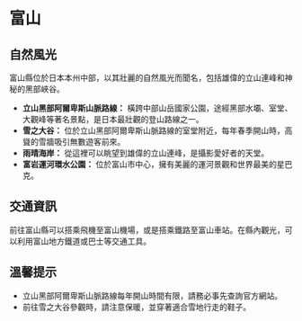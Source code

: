 # 富山

## 自然風光

富山縣位於日本本州中部，以其壯麗的自然風光而聞名，包括雄偉的立山連峰和神秘的黑部峽谷。

*   **立山黑部阿爾卑斯山脈路線：** 橫跨中部山岳國家公園，途經黑部水壩、室堂、大觀峰等著名景點，是日本最壯觀的登山路線之一。
*   **雪之大谷：** 位於立山黑部阿爾卑斯山脈路線的室堂附近，每年春季開山時，高聳的雪牆吸引無數遊客前來。
*   **雨晴海岸：** 從這裡可以眺望到雄偉的立山連峰，是攝影愛好者的天堂。
*   **富岩運河環水公園：** 位於富山市中心，擁有美麗的運河景觀和世界最美的星巴克。

## 交通資訊

前往富山縣可以搭乘飛機至富山機場，或是搭乘鐵路至富山車站。在縣內觀光，可以利用富山地方鐵道或巴士等交通工具。

## 溫馨提示

*   立山黑部阿爾卑斯山脈路線每年開山時間有限，請務必事先查詢官方網站。
*   前往雪之大谷參觀時，請注意保暖，並穿著適合雪地行走的鞋子。
